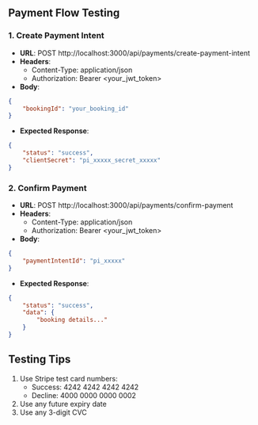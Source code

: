 ## Payment Flow Testing

### 1. Create Payment Intent
- **URL**: POST http://localhost:3000/api/payments/create-payment-intent
- **Headers**:
  - Content-Type: application/json
  - Authorization: Bearer <your_jwt_token>
- **Body**:
```json
{
    "bookingId": "your_booking_id"
}
```
- **Expected Response**:
```json
{
    "status": "success",
    "clientSecret": "pi_xxxxx_secret_xxxxx"
}
```

### 2. Confirm Payment
- **URL**: POST http://localhost:3000/api/payments/confirm-payment
- **Headers**:
  - Content-Type: application/json
  - Authorization: Bearer <your_jwt_token>
- **Body**:
```json
{
    "paymentIntentId": "pi_xxxxx"
}
```
- **Expected Response**:
```json
{
    "status": "success",
    "data": {
        "booking details..."
    }
}
```

## Testing Tips
1. Use Stripe test card numbers:
   - Success: 4242 4242 4242 4242
   - Decline: 4000 0000 0000 0002
2. Use any future expiry date
3. Use any 3-digit CVC

